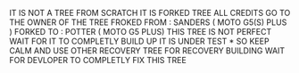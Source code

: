  IT IS NOT A TREE FROM SCRATCH IT IS FORKED TREE ALL CREDITS GO TO THE OWNER OF THE TREE
FROKED FROM : SANDERS ( MOTO G5(S) PLUS ) 
FORKED TO : POTTER ( MOTO G5 PLUS)
THIS TREE IS NOT PERFECT WAIT FOR IT TO COMPLETLY BUILD UP IT IS UNDER TEST * SO KEEP CALM AND USE OTHER RECOVERY TREE FOR RECOVERY BUILDING
WAIT FOR DEVLOPER TO COMPLETLY FIX THIS TREE 
